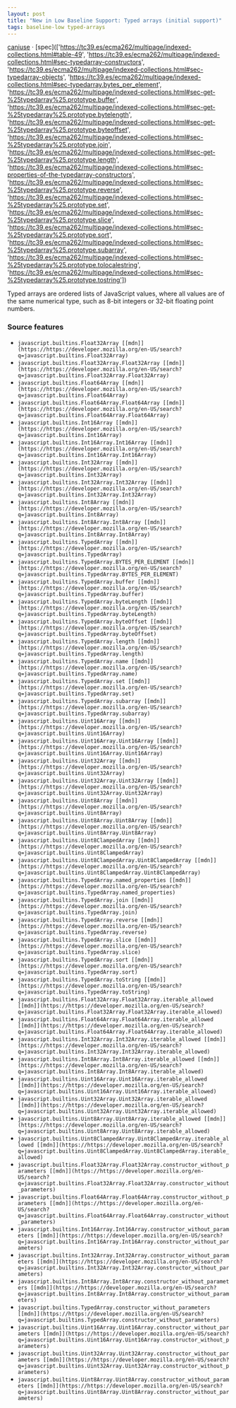 ```yaml
---
layout: post
title: "New in Low Baseline Support: Typed arrays (initial support)"
tags: baseline-low typed-arrays
---
```


[caniuse](https://caniuse.com/?search=typed-arrays) · [spec](['https://tc39.es/ecma262/multipage/indexed-collections.html#table-49', 'https://tc39.es/ecma262/multipage/indexed-collections.html#sec-typedarray-constructors', 'https://tc39.es/ecma262/multipage/indexed-collections.html#sec-typedarray-objects', 'https://tc39.es/ecma262/multipage/indexed-collections.html#sec-typedarray.bytes_per_element', 'https://tc39.es/ecma262/multipage/indexed-collections.html#sec-get-%25typedarray%25.prototype.buffer', 'https://tc39.es/ecma262/multipage/indexed-collections.html#sec-get-%25typedarray%25.prototype.bytelength', 'https://tc39.es/ecma262/multipage/indexed-collections.html#sec-get-%25typedarray%25.prototype.byteoffset', 'https://tc39.es/ecma262/multipage/indexed-collections.html#sec-%25typedarray%25.prototype.join', 'https://tc39.es/ecma262/multipage/indexed-collections.html#sec-get-%25typedarray%25.prototype.length', 'https://tc39.es/ecma262/multipage/indexed-collections.html#sec-properties-of-the-typedarray-constructors', 'https://tc39.es/ecma262/multipage/indexed-collections.html#sec-%25typedarray%25.prototype.reverse', 'https://tc39.es/ecma262/multipage/indexed-collections.html#sec-%25typedarray%25.prototype.set', 'https://tc39.es/ecma262/multipage/indexed-collections.html#sec-%25typedarray%25.prototype.slice', 'https://tc39.es/ecma262/multipage/indexed-collections.html#sec-%25typedarray%25.prototype.sort', 'https://tc39.es/ecma262/multipage/indexed-collections.html#sec-%25typedarray%25.prototype.subarray', 'https://tc39.es/ecma262/multipage/indexed-collections.html#sec-%25typedarray%25.prototype.tolocalestring', 'https://tc39.es/ecma262/multipage/indexed-collections.html#sec-%25typedarray%25.prototype.tostring'])

Typed arrays are ordered lists of JavaScript values, where all values are of the same numerical type, such as 8-bit integers or 32-bit floating point numbers.

### Source features

- ``javascript.builtins.Float32Array [[mdn]](https://https://developer.mozilla.org/en-US/search?q=javascript.builtins.Float32Array)``
- ``javascript.builtins.Float32Array.Float32Array [[mdn]](https://https://developer.mozilla.org/en-US/search?q=javascript.builtins.Float32Array.Float32Array)``
- ``javascript.builtins.Float64Array [[mdn]](https://https://developer.mozilla.org/en-US/search?q=javascript.builtins.Float64Array)``
- ``javascript.builtins.Float64Array.Float64Array [[mdn]](https://https://developer.mozilla.org/en-US/search?q=javascript.builtins.Float64Array.Float64Array)``
- ``javascript.builtins.Int16Array [[mdn]](https://https://developer.mozilla.org/en-US/search?q=javascript.builtins.Int16Array)``
- ``javascript.builtins.Int16Array.Int16Array [[mdn]](https://https://developer.mozilla.org/en-US/search?q=javascript.builtins.Int16Array.Int16Array)``
- ``javascript.builtins.Int32Array [[mdn]](https://https://developer.mozilla.org/en-US/search?q=javascript.builtins.Int32Array)``
- ``javascript.builtins.Int32Array.Int32Array [[mdn]](https://https://developer.mozilla.org/en-US/search?q=javascript.builtins.Int32Array.Int32Array)``
- ``javascript.builtins.Int8Array [[mdn]](https://https://developer.mozilla.org/en-US/search?q=javascript.builtins.Int8Array)``
- ``javascript.builtins.Int8Array.Int8Array [[mdn]](https://https://developer.mozilla.org/en-US/search?q=javascript.builtins.Int8Array.Int8Array)``
- ``javascript.builtins.TypedArray [[mdn]](https://https://developer.mozilla.org/en-US/search?q=javascript.builtins.TypedArray)``
- ``javascript.builtins.TypedArray.BYTES_PER_ELEMENT [[mdn]](https://https://developer.mozilla.org/en-US/search?q=javascript.builtins.TypedArray.BYTES_PER_ELEMENT)``
- ``javascript.builtins.TypedArray.buffer [[mdn]](https://https://developer.mozilla.org/en-US/search?q=javascript.builtins.TypedArray.buffer)``
- ``javascript.builtins.TypedArray.byteLength [[mdn]](https://https://developer.mozilla.org/en-US/search?q=javascript.builtins.TypedArray.byteLength)``
- ``javascript.builtins.TypedArray.byteOffset [[mdn]](https://https://developer.mozilla.org/en-US/search?q=javascript.builtins.TypedArray.byteOffset)``
- ``javascript.builtins.TypedArray.length [[mdn]](https://https://developer.mozilla.org/en-US/search?q=javascript.builtins.TypedArray.length)``
- ``javascript.builtins.TypedArray.name [[mdn]](https://https://developer.mozilla.org/en-US/search?q=javascript.builtins.TypedArray.name)``
- ``javascript.builtins.TypedArray.set [[mdn]](https://https://developer.mozilla.org/en-US/search?q=javascript.builtins.TypedArray.set)``
- ``javascript.builtins.TypedArray.subarray [[mdn]](https://https://developer.mozilla.org/en-US/search?q=javascript.builtins.TypedArray.subarray)``
- ``javascript.builtins.Uint16Array [[mdn]](https://https://developer.mozilla.org/en-US/search?q=javascript.builtins.Uint16Array)``
- ``javascript.builtins.Uint16Array.Uint16Array [[mdn]](https://https://developer.mozilla.org/en-US/search?q=javascript.builtins.Uint16Array.Uint16Array)``
- ``javascript.builtins.Uint32Array [[mdn]](https://https://developer.mozilla.org/en-US/search?q=javascript.builtins.Uint32Array)``
- ``javascript.builtins.Uint32Array.Uint32Array [[mdn]](https://https://developer.mozilla.org/en-US/search?q=javascript.builtins.Uint32Array.Uint32Array)``
- ``javascript.builtins.Uint8Array [[mdn]](https://https://developer.mozilla.org/en-US/search?q=javascript.builtins.Uint8Array)``
- ``javascript.builtins.Uint8Array.Uint8Array [[mdn]](https://https://developer.mozilla.org/en-US/search?q=javascript.builtins.Uint8Array.Uint8Array)``
- ``javascript.builtins.Uint8ClampedArray [[mdn]](https://https://developer.mozilla.org/en-US/search?q=javascript.builtins.Uint8ClampedArray)``
- ``javascript.builtins.Uint8ClampedArray.Uint8ClampedArray [[mdn]](https://https://developer.mozilla.org/en-US/search?q=javascript.builtins.Uint8ClampedArray.Uint8ClampedArray)``
- ``javascript.builtins.TypedArray.named_properties [[mdn]](https://https://developer.mozilla.org/en-US/search?q=javascript.builtins.TypedArray.named_properties)``
- ``javascript.builtins.TypedArray.join [[mdn]](https://https://developer.mozilla.org/en-US/search?q=javascript.builtins.TypedArray.join)``
- ``javascript.builtins.TypedArray.reverse [[mdn]](https://https://developer.mozilla.org/en-US/search?q=javascript.builtins.TypedArray.reverse)``
- ``javascript.builtins.TypedArray.slice [[mdn]](https://https://developer.mozilla.org/en-US/search?q=javascript.builtins.TypedArray.slice)``
- ``javascript.builtins.TypedArray.sort [[mdn]](https://https://developer.mozilla.org/en-US/search?q=javascript.builtins.TypedArray.sort)``
- ``javascript.builtins.TypedArray.toString [[mdn]](https://https://developer.mozilla.org/en-US/search?q=javascript.builtins.TypedArray.toString)``
- ``javascript.builtins.Float32Array.Float32Array.iterable_allowed [[mdn]](https://https://developer.mozilla.org/en-US/search?q=javascript.builtins.Float32Array.Float32Array.iterable_allowed)``
- ``javascript.builtins.Float64Array.Float64Array.iterable_allowed [[mdn]](https://https://developer.mozilla.org/en-US/search?q=javascript.builtins.Float64Array.Float64Array.iterable_allowed)``
- ``javascript.builtins.Int32Array.Int32Array.iterable_allowed [[mdn]](https://https://developer.mozilla.org/en-US/search?q=javascript.builtins.Int32Array.Int32Array.iterable_allowed)``
- ``javascript.builtins.Int8Array.Int8Array.iterable_allowed [[mdn]](https://https://developer.mozilla.org/en-US/search?q=javascript.builtins.Int8Array.Int8Array.iterable_allowed)``
- ``javascript.builtins.Uint16Array.Uint16Array.iterable_allowed [[mdn]](https://https://developer.mozilla.org/en-US/search?q=javascript.builtins.Uint16Array.Uint16Array.iterable_allowed)``
- ``javascript.builtins.Uint32Array.Uint32Array.iterable_allowed [[mdn]](https://https://developer.mozilla.org/en-US/search?q=javascript.builtins.Uint32Array.Uint32Array.iterable_allowed)``
- ``javascript.builtins.Uint8Array.Uint8Array.iterable_allowed [[mdn]](https://https://developer.mozilla.org/en-US/search?q=javascript.builtins.Uint8Array.Uint8Array.iterable_allowed)``
- ``javascript.builtins.Uint8ClampedArray.Uint8ClampedArray.iterable_allowed [[mdn]](https://https://developer.mozilla.org/en-US/search?q=javascript.builtins.Uint8ClampedArray.Uint8ClampedArray.iterable_allowed)``
- ``javascript.builtins.Float32Array.Float32Array.constructor_without_parameters [[mdn]](https://https://developer.mozilla.org/en-US/search?q=javascript.builtins.Float32Array.Float32Array.constructor_without_parameters)``
- ``javascript.builtins.Float64Array.Float64Array.constructor_without_parameters [[mdn]](https://https://developer.mozilla.org/en-US/search?q=javascript.builtins.Float64Array.Float64Array.constructor_without_parameters)``
- ``javascript.builtins.Int16Array.Int16Array.constructor_without_parameters [[mdn]](https://https://developer.mozilla.org/en-US/search?q=javascript.builtins.Int16Array.Int16Array.constructor_without_parameters)``
- ``javascript.builtins.Int32Array.Int32Array.constructor_without_parameters [[mdn]](https://https://developer.mozilla.org/en-US/search?q=javascript.builtins.Int32Array.Int32Array.constructor_without_parameters)``
- ``javascript.builtins.Int8Array.Int8Array.constructor_without_parameters [[mdn]](https://https://developer.mozilla.org/en-US/search?q=javascript.builtins.Int8Array.Int8Array.constructor_without_parameters)``
- ``javascript.builtins.TypedArray.constructor_without_parameters [[mdn]](https://https://developer.mozilla.org/en-US/search?q=javascript.builtins.TypedArray.constructor_without_parameters)``
- ``javascript.builtins.Uint16Array.Uint16Array.constructor_without_parameters [[mdn]](https://https://developer.mozilla.org/en-US/search?q=javascript.builtins.Uint16Array.Uint16Array.constructor_without_parameters)``
- ``javascript.builtins.Uint32Array.Uint32Array.constructor_without_parameters [[mdn]](https://https://developer.mozilla.org/en-US/search?q=javascript.builtins.Uint32Array.Uint32Array.constructor_without_parameters)``
- ``javascript.builtins.Uint8Array.Uint8Array.constructor_without_parameters [[mdn]](https://https://developer.mozilla.org/en-US/search?q=javascript.builtins.Uint8Array.Uint8Array.constructor_without_parameters)``
